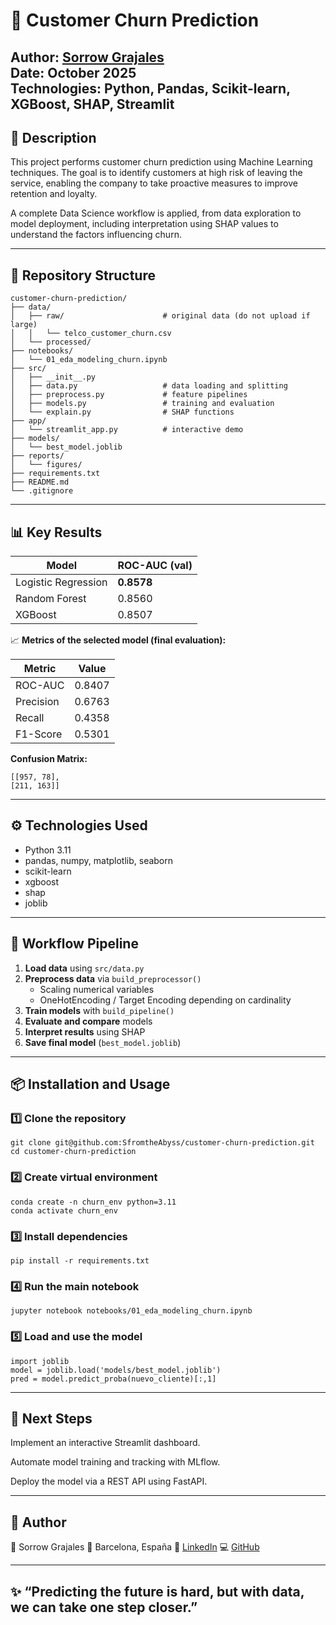 # 🧠 Customer Churn Prediction

**Author:** [Sorrow Grajales](https://github.com/SfromtheAbyss)  
**Date:** October 2025  
**Technologies:**  Python, Pandas, Scikit-learn, XGBoost, SHAP, Streamlit
---

## 🚀 Description

This project performs customer churn prediction using Machine Learning techniques.
The goal is to identify customers at high risk of leaving the service, enabling the company to take proactive measures to improve retention and loyalty.

A complete Data Science workflow is applied, from data exploration to model deployment, including interpretation using SHAP values to understand the factors influencing churn.

---

## 🧩 Repository Structure

```
customer-churn-prediction/
├── data/
│   ├── raw/                      # original data (do not upload if large)
│   │   └── telco_customer_churn.csv
│   └── processed/
├── notebooks/
│   └── 01_eda_modeling_churn.ipynb
├── src/
│   ├── __init__.py
│   ├── data.py                   # data loading and splitting
│   ├── preprocess.py             # feature pipelines
│   ├── models.py                 # training and evaluation
│   └── explain.py                # SHAP functions
├── app/
│   └── streamlit_app.py          # interactive demo
├── models/
│   └── best_model.joblib
├── reports/
│   └── figures/
├── requirements.txt
├── README.md
└── .gitignore
```
---

## 📊 Key Results

| Model               | ROC-AUC (val) |
| ------------------- | ------------- |
| Logistic Regression | **0.8578**    |
| Random Forest       | 0.8560        |
| XGBoost             | 0.8507        |

📈 **Metrics of the selected model (final evaluation):**

| Metric    | Value  |
| --------- | ------ |
| ROC-AUC   | 0.8407 |
| Precision | 0.6763 |
| Recall    | 0.4358 |
| F1-Score  | 0.5301 |

**Confusion Matrix:**

```
[[957, 78],
[211, 163]]
```
---

## ⚙️ Technologies Used

- Python 3.11  
- pandas, numpy, matplotlib, seaborn  
- scikit-learn  
- xgboost  
- shap  
- joblib  

---

## 🧠 Workflow Pipeline

1. **Load data** using `src/data.py`
2. **Preprocess data** via `build_preprocessor()`  
   - Scaling numerical variables
   - OneHotEncoding / Target Encoding depending on cardinality
3. **Train models** with `build_pipeline()`
4. **Evaluate and compare** models
5. **Interpret results** using SHAP
6. **Save final model** (`best_model.joblib`)

---

## 📦 Installation and Usage

### 1️⃣ Clone the repository
```
git clone git@github.com:SfromtheAbyss/customer-churn-prediction.git
cd customer-churn-prediction
```

### 2️⃣ Create virtual environment
```
conda create -n churn_env python=3.11
conda activate churn_env
```

### 3️⃣ Install dependencies
```
pip install -r requirements.txt
```

### 4️⃣ Run the main notebook
```
jupyter notebook notebooks/01_eda_modeling_churn.ipynb
```

### 5️⃣ Load and use the model
```
import joblib
model = joblib.load('models/best_model.joblib')
pred = model.predict_proba(nuevo_cliente)[:,1]
```

---

## 🧭 Next Steps

Implement an interactive Streamlit dashboard.

Automate model training and tracking with MLflow.

Deploy the model via a REST API using FastAPI.

---

## 👤 Author

📌 Sorrow Grajales
📍 Barcelona, España
🔗 [LinkedIn](https://linkedin.com/in/sforsorrow)
💻 [GitHub](https://github.com/SfromtheAbyss)

---

## ✨ “Predicting the future is hard, but with data, we can take one step closer.”